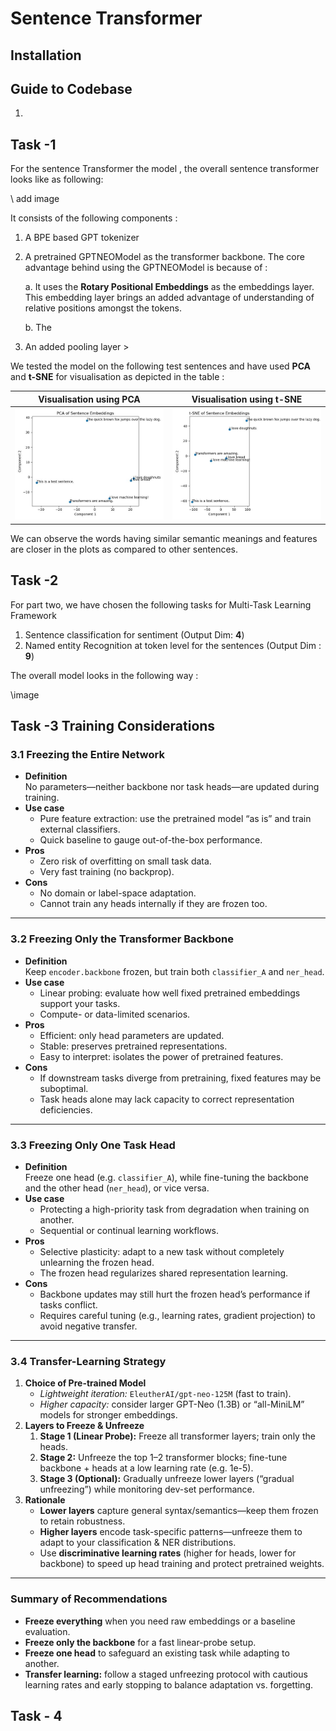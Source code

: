# Sentence Transformer


## Installation 

## Guide to Codebase

1. 

## Task -1


For the sentence Transformer the model , the overall sentence transformer looks like as following:

\\ add image

It consists of the following components :

1. A BPE based GPT tokenizer
2. A pretrained GPTNEOModel as the transformer backbone. The core advantage behind using the GPTNEOModel is because of :
	
	a. It uses the **Rotary Positional Embeddings** as the embeddings layer. This embedding layer brings an added advantage of understanding of relative positions amongst the tokens.
	
	b. The  <Add more good things about the model>
3. An added pooling layer >


We tested the model on the following test sentences and have used **PCA** and **t-SNE** for visualisation as depicted in the table :

Visualisation using PCA            |  Visualisation using t-SNE
:-------------------------:|:-------------------------:
![](images/part_1_pca_visualisation.jpg)  |  ![](images/part_1_tsne_visualisation.jpg)



We can observe the words having similar semantic meanings and features are closer in the plots as compared to other sentences.


## Task -2

For part two, we have chosen the following tasks for Multi-Task Learning Framework

1. Sentence classification for sentiment (Output Dim: **4**)
2. Named entity Recognition at token level for the sentences (Output Dim : **9**)

The overall model looks in the following way :

\image




## Task -3 Training Considerations

### 3.1 Freezing the Entire Network
- **Definition**  
  No parameters—neither backbone nor task heads—are updated during training.
- **Use case**  
  - Pure feature extraction: use the pretrained model “as is” and train external classifiers.  
  - Quick baseline to gauge out-of-the-box performance.
- **Pros**  
  - Zero risk of overfitting on small task data.  
  - Very fast training (no backprop).
- **Cons**  
  - No domain or label-space adaptation.  
  - Cannot train any heads internally if they are frozen too.

---

### 3.2 Freezing Only the Transformer Backbone
- **Definition**  
  Keep `encoder.backbone` frozen, but train both `classifier_A` and `ner_head`.
- **Use case**  
  - Linear probing: evaluate how well fixed pretrained embeddings support your tasks.  
  - Compute- or data-limited scenarios.
- **Pros**  
  - Efficient: only head parameters are updated.  
  - Stable: preserves pretrained representations.  
  - Easy to interpret: isolates the power of pretrained features.
- **Cons**  
  - If downstream tasks diverge from pretraining, fixed features may be suboptimal.  
  - Task heads alone may lack capacity to correct representation deficiencies.

---

### 3.3 Freezing Only One Task Head
- **Definition**  
  Freeze one head (e.g. `classifier_A`), while fine-tuning the backbone and the other head (`ner_head`), or vice versa.
- **Use case**  
  - Protecting a high-priority task from degradation when training on another.  
  - Sequential or continual learning workflows.
- **Pros**  
  - Selective plasticity: adapt to a new task without completely unlearning the frozen head.  
  - The frozen head regularizes shared representation learning.
- **Cons**  
  - Backbone updates may still hurt the frozen head’s performance if tasks conflict.  
  - Requires careful tuning (e.g., learning rates, gradient projection) to avoid negative transfer.

---

### 3.4 Transfer-Learning Strategy
1. **Choice of Pre-trained Model**  
   - _Lightweight iteration:_ `EleutherAI/gpt-neo-125M` (fast to train).  
   - _Higher capacity:_ consider larger GPT-Neo (1.3B) or “all-MiniLM” models for stronger embeddings.
2. **Layers to Freeze & Unfreeze**  
   1. **Stage 1 (Linear Probe):** Freeze all transformer layers; train only the heads.  
   2. **Stage 2:** Unfreeze the top 1–2 transformer blocks; fine-tune backbone + heads at a low learning rate (e.g. 1e-5).  
   3. **Stage 3 (Optional):** Gradually unfreeze lower layers (“gradual unfreezing”) while monitoring dev-set performance.
3. **Rationale**  
   - **Lower layers** capture general syntax/semantics—keep them frozen to retain robustness.  
   - **Higher layers** encode task-specific patterns—unfreeze them to adapt to your classification & NER distributions.  
   - Use **discriminative learning rates** (higher for heads, lower for backbone) to speed up head training and protect pretrained weights.

---

### Summary of Recommendations
- **Freeze everything** when you need raw embeddings or a baseline evaluation.  
- **Freeze only the backbone** for a fast linear-probe setup.  
- **Freeze one head** to safeguard an existing task while adapting to another.  
- **Transfer learning:** follow a staged unfreezing protocol with cautious learning rates and early stopping to balance adaptation vs. forgetting.


## Task - 4


